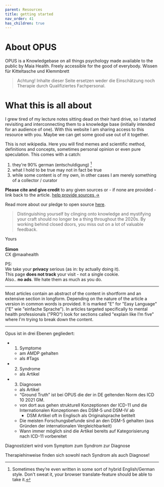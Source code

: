 ```yaml
---
parent: Resources
title: getting started
nav_order: 41
has_children: true
---
```


# About OPUS

OPUS is a Knowledgebase on all things psychology made available to the public by Maia Health.
Freely accessible for the good of everybody.
Wissen für Kitteltasche und Klemmbrett


> Achtung! Inhalte dieser Seite ersetzen weder die Einschätzung noch Therapie durch Qualifiziertes Fachpersonal.

# What this is all about

I grew tired of my lecture notes sitting dead on their hard drive, so I started revisiting and interconnecting them to a knowledge base (initially intended for an audience of one). With this website I am sharing access to this resource with you. Maybe we can get some good use out of it together.

This is not wikipedia. Here you will find memes and scientific method, definitions and concepts, sometimes personal opinion or even pure speculation. This comes with a catch:<br>
1. they're 90% german (entschuldigung) [^1]
2. what I hold to be true may not in fact be true
3. while some content is of my own, in other cases I am merely something of a collector / curator


[^1]: Sometimes they’re even written in some sort of hybrid English/German style. Don't sweat it, your browser translate-feature should be able to take it.

**Please cite and give credit** to any given sources or - if none are provided - link back to the article.  [help provide sources →](/feedback)
<br>

Read more about our pledge to open source [here](/pledge).

> Distinguishing yourself by clinging onto knowledge and mystifying your craft should no longer be a thing throughout the 2020s.
> By working behind closed doors, you miss out on a lot of valuable feedback.

Yours <br><br>
**Simon** <br>
CX @maıahealth

PS: <br>
We take your **privacy** serious (as in: by actually doing it). <br>
This page **does not track** your visit - not a single cookie. <br>
Also.. **no ads**. We hate them as much as you do.



---

Most articles contain an abstract of the content in shortform and an extensive section in longform.
Depending on the nature of the article a version in common words is provided. It is marked "E" for "Easy Language" ("E" wie "einfache Sprache").
In articles targeted specifically to mental health professionals ("PRO") look for sections called "explain like I’m five" where I'm trying to break down the content.


---


Opus ist in drei Ebenen gegliedert: 
- 1. Symptome
    - am AMDP gehalten
    - als #Tags
- 2. Syndrome
    - als Artikel
- 3. Diagnosen
    - als Artikel
    - “Ground Truth” ist bei OPUS die der in DE geltenden Norm des ICD 10 2021 GM.
    - von dort aus gehen strukturell Konzeptionen der ICD-11 und die Internationalen Konzeptionen des DSM-5 und DSM-IV ab
        - DSM Artikel oft in Englisch als Originalsprache betitelt
    - Die meisten Forschungsbefunde sind an den DSM-5 gehalten (aus Gründen der internationalen Vergleichbarkeit)
    - Wann immer möglich sind die Artikel bereits auf Kategorisierung nach ICD-11 vorbereitet

Diagnostiziert wird vom Symptom zum Syndrom zur Diagnose

Therapiehinweise finden sich sowohl nach Syndrom als auch Diagnose!